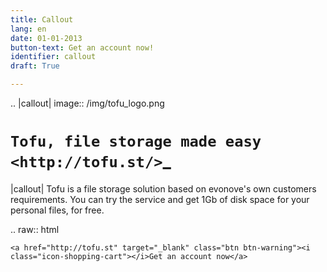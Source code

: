 ```yaml
---
title: Callout
lang: en
date: 01-01-2013
button-text: Get an account now!
identifier: callout
draft: True

---
```


.. |callout| image:: /img/tofu_logo.png

`Tofu, file storage made easy <http://tofu.st/>`_
=================================================

|callout| Tofu is a file storage solution based on evonove's own customers
requirements. You can try the service and get 1Gb of disk space for your personal
files, for free.

.. raw:: html

    <a href="http://tofu.st" target="_blank" class="btn btn-warning"><i class="icon-shopping-cart"></i>Get an account now</a>

